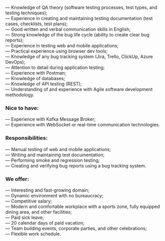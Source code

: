 — Knowledge of QA theory (software testing processes, test types, and testing
techniques);  
— Experience in creating and maintaining testing documentation (test cases,
checklists, test plans);  
— Good written and verbal communication skills in English;  
— Strong knowledge of the bug life cycle (ability to create clear bug
reports);  
— Experience in testing web and mobile applications;  
— Practical experience using browser dev tools;  
— Knowledge of any bug tracking system (Jira, Trello, ClickUp, Azure DevOps);  
— Attention to detail during application testing;  
— Experience with Postman;  
— Knowledge of databases;  
— Knowledge of API testing (REST);  
— Understanding of and experience with Agile software development methodology.

### Nice to have:

— Experience with Kafka Message Broker;  
— Experience with WebSocket or real-time communication technologies.

### Responsibilities:

— Manual testing of web and mobile applications;  
— Writing and maintaining test documentation;  
— Performing smoke and regression testing;  
— Creating and verifying bug reports using a bug tracking system.

### We offer:

— Interesting and fast-growing domain;  
— Dynamic environment with no bureaucracy;  
— Competitive salary;  
— Modern and comfortable workplace with a sports zone, fully equipped dining
area, and other facilities;  
— Paid sick leave;  
— 20 calendar days of paid vacation;  
— Team building events, corporate parties, and other celebrations;  
— Flexible work schedule.